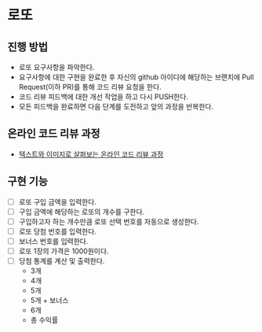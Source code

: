 # 로또
## 진행 방법
* 로또 요구사항을 파악한다.
* 요구사항에 대한 구현을 완료한 후 자신의 github 아이디에 해당하는 브랜치에 Pull Request(이하 PR)를 통해 코드 리뷰 요청을 한다.
* 코드 리뷰 피드백에 대한 개선 작업을 하고 다시 PUSH한다.
* 모든 피드백을 완료하면 다음 단계를 도전하고 앞의 과정을 반복한다.

## 온라인 코드 리뷰 과정
* [텍스트와 이미지로 살펴보는 온라인 코드 리뷰 과정](https://github.com/next-step/nextstep-docs/tree/master/codereview)

## 구현 기능
- [ ] 로또 구입 금액을 입력한다.
- [ ] 구입 금액에 해당하는 로또의 개수를 구한다.
- [ ] 구입하고자 하는 개수만큼 로또 선택 번호를 자동으로 생성한다.
- [ ] 로또 당첨 번호를 입력한다.
- [ ] 보너스 번호를 입력한다.
- [ ] 로또 1장의 가격은 1000원이다.
- [ ] 당첨 통계를 계산 및 출력한다.
  - 3개
  - 4개
  - 5개
  - 5개 + 보너스
  - 6개
  - 총 수익률
